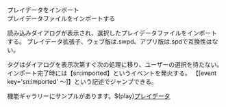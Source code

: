 プレイデータをインポート  
プレイデータファイルをインポートする

読み込みダイアログが表示され、選択したプレイデータファイルをインポートする。
プレイデータ拡張子、ウェブ版は.swpd、アプリ版は.spdで互換性はない。

タグはダイアログを表示次第すぐ次の処理に移り、ユーザーの選択を待たない。
インポート完了時には【sn:imported】というイベントを発火する。
【[event key='sn:imported' 〜]】という記述でジャンプできる。

機能ギャラリーにサンプルがあります。$(play)[プレイデータ](https://famibee.github.io/SKYNovel_gallery/?cur=import)
